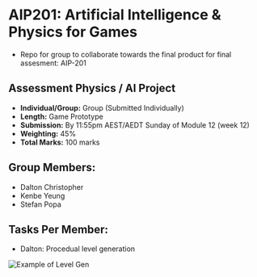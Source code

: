# AIP201: Artificial Intelligence & Physics for Games
- Repo for group to collaborate towards the final product for final assesment: AIP-201

## Assessment Physics / AI Project
- **Individual/Group:** Group (Submitted Individually)
- **Length:** Game Prototype
- **Submission:** By 11:55pm AEST/AEDT Sunday of Module 12 (week 12)
- **Weighting:** 45%
- **Total Marks:** 100 marks

## Group Members:
- Dalton Christopher
- Kenbe Yeung
- Stefan Popa

## Tasks Per Member:
- Dalton: Procedual level generation

![Example of Level Gen](https://github.com/DaltonChris/AIP-201---A3---Repo/assets/142439192/c4aa30ad-1ed6-428c-9faa-15419ad3eb1b)
